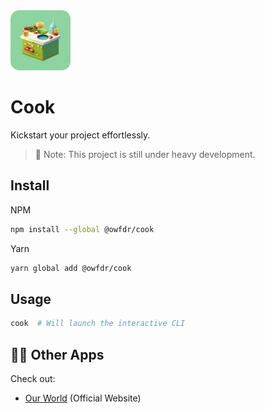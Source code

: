 <img src="https://github.com/owfdr/cook/blob/main/asset/logo.png?raw=true" alt="logo" width="96">

# Cook

Kickstart your project effortlessly.

> 🧱 Note: This project is still under heavy development.

## Install

NPM

```bash
npm install --global @owfdr/cook
```

Yarn

```bash
yarn global add @owfdr/cook
```

## Usage

```bash
cook  # Will launch the interactive CLI
```

## 🧑‍💻 Other Apps

Check out:

- [Our World](https://ourworld.center/apps) (Official Website)
